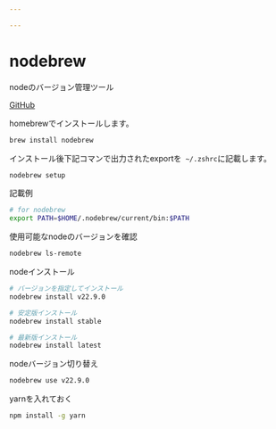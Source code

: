 ```yaml
---

---
```


# nodebrew

nodeのバージョン管理ツール

[GitHub](https://github.com/hokaccha/nodebrew)

homebrewでインストールします。
```bash
brew install nodebrew
```

インストール後下記コマンで出力されたexportを` ~/.zshrc`に記載します。
```bash
nodebrew setup
```

記載例
```bash
# for nodebrew
export PATH=$HOME/.nodebrew/current/bin:$PATH
```

使用可能なnodeのバージョンを確認
```bash
nodebrew ls-remote
```

nodeインストール
```bash
# バージョンを指定してインストール
nodebrew install v22.9.0

# 安定版インストール
nodebrew install stable

# 最新版インストール
nodebrew install latest
```

nodeバージョン切り替え
```bash
nodebrew use v22.9.0
```

yarnを入れておく
```bash
npm install -g yarn
```
